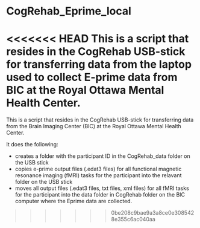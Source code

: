 # CogRehab_Eprime_local
<<<<<<< HEAD
This is a script that resides in the CogRehab USB-stick for transferring data from the laptop used to collect E-prime data from BIC at the Royal Ottawa Mental Health Center.
=======
This is a script that resides in the CogRehab USB-stick for transferring data from the Brain Imaging Center (BIC) at the Royal Ottawa Mental Health Center.

It does the following: 
- creates a folder with the participant ID in the CogRehab_data folder on the USB stick
- copies e-prime output files (.edat3 files) for all functional magnetic resonance imaging (fMRI) tasks for the participant into the relavant	folder on the USB stick
- moves all output files (.edat3 files, txt files, xml files) for all fMRI tasks for the participant into the data folder in CogRehab folder on the BIC computer where the Eprime data are collected. 
>>>>>>> 0be208c9bae9a3a8ce0e3085428e355c6ac040aa
